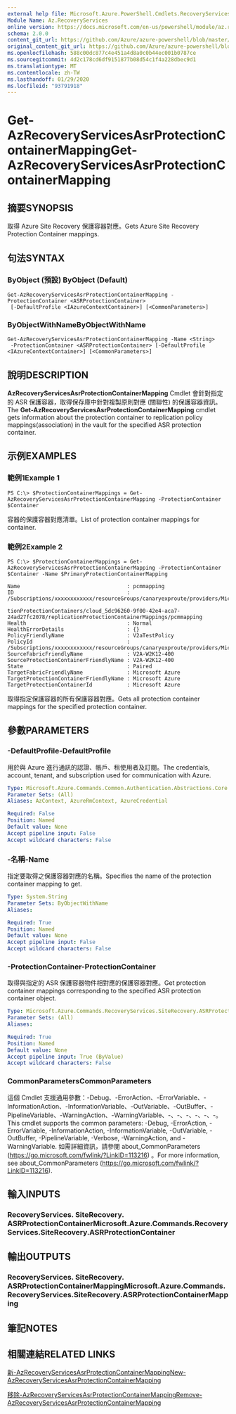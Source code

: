 ```yaml
---
external help file: Microsoft.Azure.PowerShell.Cmdlets.RecoveryServices.SiteRecovery.dll-Help.xml
Module Name: Az.RecoveryServices
online version: https://docs.microsoft.com/en-us/powershell/module/az.recoveryservices/get-azrecoveryservicesasrprotectioncontainermapping
schema: 2.0.0
content_git_url: https://github.com/Azure/azure-powershell/blob/master/src/RecoveryServices/RecoveryServices/help/Get-AzRecoveryServicesAsrProtectionContainerMapping.md
original_content_git_url: https://github.com/Azure/azure-powershell/blob/master/src/RecoveryServices/RecoveryServices/help/Get-AzRecoveryServicesAsrProtectionContainerMapping.md
ms.openlocfilehash: 588c00dc877c4e451a4d8a0c0b44ec001b0787ce
ms.sourcegitcommit: 4d2c178cd6df9151877b08d54c1f4a228dbec9d1
ms.translationtype: MT
ms.contentlocale: zh-TW
ms.lasthandoff: 01/29/2020
ms.locfileid: "93791918"
---
```

# <span data-ttu-id="445c9-101">Get-AzRecoveryServicesAsrProtectionContainerMapping</span><span class="sxs-lookup"><span data-stu-id="445c9-101">Get-AzRecoveryServicesAsrProtectionContainerMapping</span></span>

## <span data-ttu-id="445c9-102">摘要</span><span class="sxs-lookup"><span data-stu-id="445c9-102">SYNOPSIS</span></span>
<span data-ttu-id="445c9-103">取得 Azure Site Recovery 保護容器對應。</span><span class="sxs-lookup"><span data-stu-id="445c9-103">Gets Azure Site Recovery Protection Container mappings.</span></span>

## <span data-ttu-id="445c9-104">句法</span><span class="sxs-lookup"><span data-stu-id="445c9-104">SYNTAX</span></span>

### <span data-ttu-id="445c9-105">ByObject (預設) </span><span class="sxs-lookup"><span data-stu-id="445c9-105">ByObject (Default)</span></span>
```
Get-AzRecoveryServicesAsrProtectionContainerMapping -ProtectionContainer <ASRProtectionContainer>
 [-DefaultProfile <IAzureContextContainer>] [<CommonParameters>]
```

### <span data-ttu-id="445c9-106">ByObjectWithName</span><span class="sxs-lookup"><span data-stu-id="445c9-106">ByObjectWithName</span></span>
```
Get-AzRecoveryServicesAsrProtectionContainerMapping -Name <String>
 -ProtectionContainer <ASRProtectionContainer> [-DefaultProfile <IAzureContextContainer>] [<CommonParameters>]
```

## <span data-ttu-id="445c9-107">說明</span><span class="sxs-lookup"><span data-stu-id="445c9-107">DESCRIPTION</span></span>
<span data-ttu-id="445c9-108">**AzRecoveryServicesAsrProtectionContainerMapping** Cmdlet 會針對指定的 ASR 保護容器，取得保存庫中針對複製原則對應 (關聯性) 的保護容器資訊。</span><span class="sxs-lookup"><span data-stu-id="445c9-108">The **Get-AzRecoveryServicesAsrProtectionContainerMapping** cmdlet gets information about the protection container to replication policy mappings(association) in the vault for the specified ASR protection container.</span></span>

## <span data-ttu-id="445c9-109">示例</span><span class="sxs-lookup"><span data-stu-id="445c9-109">EXAMPLES</span></span>

### <span data-ttu-id="445c9-110">範例1</span><span class="sxs-lookup"><span data-stu-id="445c9-110">Example 1</span></span>
```
PS C:\> $ProtectionContainerMappings = Get-AzRecoveryServicesAsrProtectionContainerMapping -ProtectionContainer $Container
```

<span data-ttu-id="445c9-111">容器的保護容器對應清單。</span><span class="sxs-lookup"><span data-stu-id="445c9-111">List of protection container mappings for container.</span></span>

### <span data-ttu-id="445c9-112">範例2</span><span class="sxs-lookup"><span data-stu-id="445c9-112">Example 2</span></span>
```
PS C:\> $ProtectionContainerMappings = Get-AzRecoveryServicesAsrProtectionContainerMapping -ProtectionContainer $Container -Name $PrimaryProtectionContainerMapping

Name                                  : pcmmapping
ID                                    : /Subscriptions/xxxxxxxxxxxx/resourceGroups/canaryexproute/providers/Microsoft.RecoveryServices/vaults/IbizaV2ATest/replicationFabrics/d011a5abf48190235963ee3a88ad188ee6bca8a4c6cd0c8d7ce5d439aa77ffd9/replica
                                        tionProtectionContainers/cloud_5dc96260-9f00-42e4-aca7-24ad27fc2078/replicationProtectionContainerMappings/pcmmapping
Health                                : Normal
HealthErrorDetails                    : {}
PolicyFriendlyName                    : V2aTestPolicy
PolicyId                              : /Subscriptions/xxxxxxxxxxxx/resourceGroups/canaryexproute/providers/Microsoft.RecoveryServices/vaults/IbizaV2ATest/replicationPolicies/V2aTestPolicy
SourceFabricFriendlyName              : V2A-W2K12-400
SourceProtectionContainerFriendlyName : V2A-W2K12-400
State                                 : Paired
TargetFabricFriendlyName              : Microsoft Azure
TargetProtectionContainerFriendlyName : Microsoft Azure
TargetProtectionContainerId           : Microsoft Azure
```

<span data-ttu-id="445c9-113">取得指定保護容器的所有保護容器對應。</span><span class="sxs-lookup"><span data-stu-id="445c9-113">Gets all protection container mappings for the specified protection container.</span></span>

## <span data-ttu-id="445c9-114">參數</span><span class="sxs-lookup"><span data-stu-id="445c9-114">PARAMETERS</span></span>

### <span data-ttu-id="445c9-115">-DefaultProfile</span><span class="sxs-lookup"><span data-stu-id="445c9-115">-DefaultProfile</span></span>
<span data-ttu-id="445c9-116">用於與 Azure 進行通訊的認證、帳戶、租使用者及訂閱。</span><span class="sxs-lookup"><span data-stu-id="445c9-116">The credentials, account, tenant, and subscription used for communication with Azure.</span></span>


```yaml
Type: Microsoft.Azure.Commands.Common.Authentication.Abstractions.Core.IAzureContextContainer
Parameter Sets: (All)
Aliases: AzContext, AzureRmContext, AzureCredential

Required: False
Position: Named
Default value: None
Accept pipeline input: False
Accept wildcard characters: False
```

### <span data-ttu-id="445c9-117">-名稱</span><span class="sxs-lookup"><span data-stu-id="445c9-117">-Name</span></span>
<span data-ttu-id="445c9-118">指定要取得之保護容器對應的名稱。</span><span class="sxs-lookup"><span data-stu-id="445c9-118">Specifies the name of the protection container mapping to get.</span></span>

```yaml
Type: System.String
Parameter Sets: ByObjectWithName
Aliases:

Required: True
Position: Named
Default value: None
Accept pipeline input: False
Accept wildcard characters: False
```

### <span data-ttu-id="445c9-119">-ProtectionContainer</span><span class="sxs-lookup"><span data-stu-id="445c9-119">-ProtectionContainer</span></span>
<span data-ttu-id="445c9-120">取得與指定的 ASR 保護容器物件相對應的保護容器對應。</span><span class="sxs-lookup"><span data-stu-id="445c9-120">Get protection container mappings corresponding to the specified ASR protection container object.</span></span>

```yaml
Type: Microsoft.Azure.Commands.RecoveryServices.SiteRecovery.ASRProtectionContainer
Parameter Sets: (All)
Aliases:

Required: True
Position: Named
Default value: None
Accept pipeline input: True (ByValue)
Accept wildcard characters: False
```

### <span data-ttu-id="445c9-121">CommonParameters</span><span class="sxs-lookup"><span data-stu-id="445c9-121">CommonParameters</span></span>
<span data-ttu-id="445c9-122">這個 Cmdlet 支援通用參數：-Debug、-ErrorAction、-ErrorVariable、-InformationAction、-InformationVariable、-OutVariable、-OutBuffer、-PipelineVariable、-WarningAction、-WarningVariable、-、-、-、-、-、-。</span><span class="sxs-lookup"><span data-stu-id="445c9-122">This cmdlet supports the common parameters: -Debug, -ErrorAction, -ErrorVariable, -InformationAction, -InformationVariable, -OutVariable, -OutBuffer, -PipelineVariable, -Verbose, -WarningAction, and -WarningVariable.</span></span> <span data-ttu-id="445c9-123">如需詳細資訊，請參閱 about_CommonParameters (https://go.microsoft.com/fwlink/?LinkID=113216) 。</span><span class="sxs-lookup"><span data-stu-id="445c9-123">For more information, see about_CommonParameters (https://go.microsoft.com/fwlink/?LinkID=113216).</span></span>

## <span data-ttu-id="445c9-124">輸入</span><span class="sxs-lookup"><span data-stu-id="445c9-124">INPUTS</span></span>

### <span data-ttu-id="445c9-125">RecoveryServices. SiteRecovery. ASRProtectionContainer</span><span class="sxs-lookup"><span data-stu-id="445c9-125">Microsoft.Azure.Commands.RecoveryServices.SiteRecovery.ASRProtectionContainer</span></span>

## <span data-ttu-id="445c9-126">輸出</span><span class="sxs-lookup"><span data-stu-id="445c9-126">OUTPUTS</span></span>

### <span data-ttu-id="445c9-127">RecoveryServices. SiteRecovery. ASRProtectionContainerMapping</span><span class="sxs-lookup"><span data-stu-id="445c9-127">Microsoft.Azure.Commands.RecoveryServices.SiteRecovery.ASRProtectionContainerMapping</span></span>

## <span data-ttu-id="445c9-128">筆記</span><span class="sxs-lookup"><span data-stu-id="445c9-128">NOTES</span></span>

## <span data-ttu-id="445c9-129">相關連結</span><span class="sxs-lookup"><span data-stu-id="445c9-129">RELATED LINKS</span></span>

[<span data-ttu-id="445c9-130">新-AzRecoveryServicesAsrProtectionContainerMapping</span><span class="sxs-lookup"><span data-stu-id="445c9-130">New-AzRecoveryServicesAsrProtectionContainerMapping</span></span>](./New-AzRecoveryServicesAsrProtectionContainerMapping.md)

[<span data-ttu-id="445c9-131">移除-AzRecoveryServicesAsrProtectionContainerMapping</span><span class="sxs-lookup"><span data-stu-id="445c9-131">Remove-AzRecoveryServicesAsrProtectionContainerMapping</span></span>](./Remove-AzRecoveryServicesAsrProtectionContainerMapping.md)
